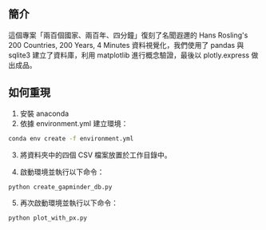 ## 簡介
這個專案「兩百個國家、兩百年、四分鐘」復刻了名聞遐邇的 Hans Rosling's 200 Countries, 200 Years, 4 Minutes 資料視覺化，我們使用了 pandas 與 sqlite3 建立了資料庫，利用 matplotlib 進行概念驗證，最後以 plotly.express 做出成品。

## 如何重現
1. 安裝 anaconda  
2. 依據 environment.yml 建立環境：  
```bash
conda env create -f environment.yml 
```

3. 將資料夾中的四個 CSV 檔案放置於工作目錄中。  

4. 啟動環境並執行以下命令：  
```bash
python create_gapminder_db.py
```

5. 再次啟動環境並執行以下命令：  
```bash
python plot_with_px.py
```
